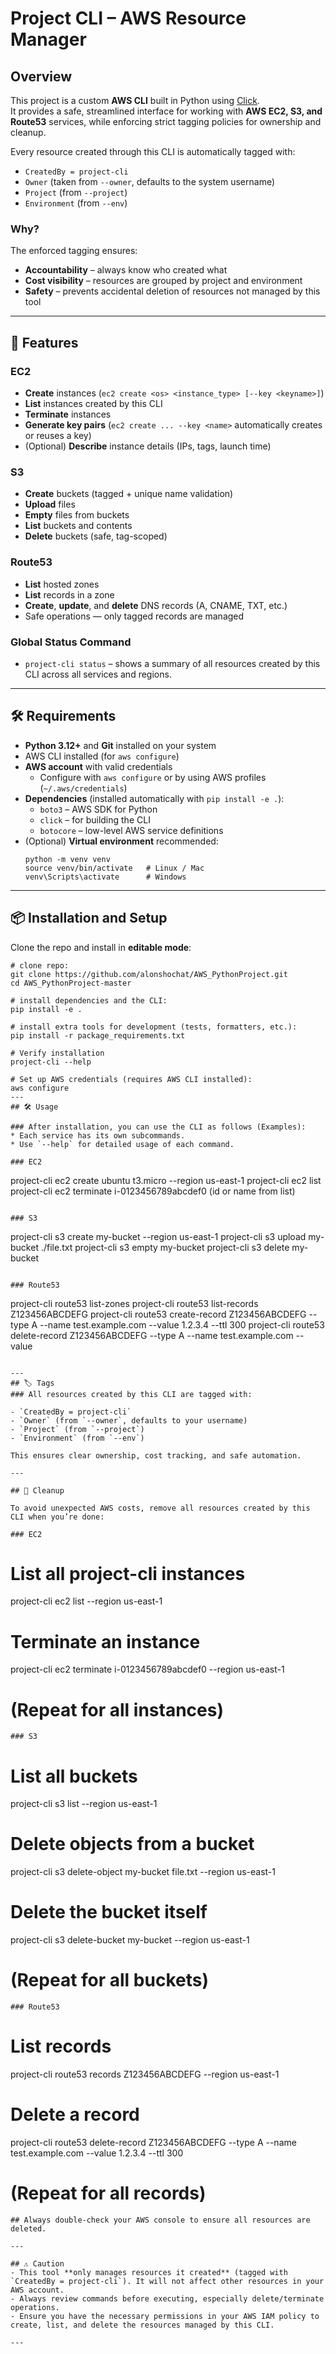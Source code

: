 # Project CLI – AWS Resource Manager

## Overview
This project is a custom **AWS CLI** built in Python using [Click](https://click.palletsprojects.com/).  
It provides a safe, streamlined interface for working with **AWS EC2, S3, and Route53** services, while enforcing strict tagging policies for ownership and cleanup.

Every resource created through this CLI is automatically tagged with:
- `CreatedBy = project-cli`
- `Owner` (taken from `--owner`, defaults to the system username)
- `Project` (from `--project`)
- `Environment` (from `--env`)

### Why?
The enforced tagging ensures:
- **Accountability** – always know who created what
- **Cost visibility** – resources are grouped by project and environment
- **Safety** – prevents accidental deletion of resources not managed by this tool

---
## 🚀 Features

### EC2
- **Create** instances (`ec2 create <os> <instance_type> [--key <keyname>]`)
- **List** instances created by this CLI
- **Terminate** instances
- **Generate key pairs** (`ec2 create ... --key <name>` automatically creates or reuses a key)
- (Optional) **Describe** instance details (IPs, tags, launch time)

### S3
- **Create** buckets (tagged + unique name validation)
- **Upload** files
- **Empty** files from buckets
- **List** buckets and contents
- **Delete** buckets (safe, tag-scoped)

### Route53
- **List** hosted zones
- **List** records in a zone
- **Create**, **update**, and **delete** DNS records (A, CNAME, TXT, etc.)
- Safe operations — only tagged records are managed

### Global Status Command
- `project-cli status` – shows a summary of all resources created by this CLI across all services and regions.

---

## 🛠️ Requirements

- **Python 3.12+** and **Git** installed on your system
- AWS CLI installed (for `aws configure`)
- **AWS account** with valid credentials
  - Configure with `aws configure` or by using AWS profiles (`~/.aws/credentials`)
- **Dependencies** (installed automatically with `pip install -e .`):
  - `boto3` – AWS SDK for Python
  - `click` – for building the CLI
  - `botocore` – low-level AWS service definitions
- (Optional) **Virtual environment** recommended:
  ```
  python -m venv venv
  source venv/bin/activate   # Linux / Mac
  venv\Scripts\activate      # Windows

---

## 📦 Installation and Setup

Clone the repo and install in **editable mode**:

```
# clone repo:
git clone https://github.com/alonshochat/AWS_PythonProject.git
cd AWS_PythonProject-master

# install dependencies and the CLI:
pip install -e .

# install extra tools for development (tests, formatters, etc.):
pip install -r package_requirements.txt

# Verify installation
project-cli --help

# Set up AWS credentials (requires AWS CLI installed):
aws configure
---
## 🛠️ Usage

### After installation, you can use the CLI as follows (Examples):
* Each service has its own subcommands.
* Use `--help` for detailed usage of each command.

### EC2
```
project-cli ec2 create ubuntu t3.micro --region us-east-1
project-cli ec2 list 
project-cli ec2 terminate i-0123456789abcdef0 (id or name from list)
```

### S3
```
project-cli s3 create my-bucket --region us-east-1
project-cli s3 upload my-bucket ./file.txt
project-cli s3 empty my-bucket 
project-cli s3 delete my-bucket
```

### Route53
```
project-cli route53 list-zones
project-cli route53 list-records Z123456ABCDEFG
project-cli route53 create-record Z123456ABCDEFG --type A --name test.example.com --value 1.2.3.4 --ttl 300
project-cli route53 delete-record Z123456ABCDEFG --type A --name test.example.com --value
```

---
## 🏷️ Tags
### All resources created by this CLI are tagged with:

- `CreatedBy = project-cli`
- `Owner` (from `--owner`, defaults to your username)
- `Project` (from `--project`)
- `Environment` (from `--env`)

This ensures clear ownership, cost tracking, and safe automation.

---

## 🧹 Cleanup

To avoid unexpected AWS costs, remove all resources created by this CLI when you’re done:

### EC2
```
# List all project-cli instances
project-cli ec2 list --region us-east-1

# Terminate an instance
project-cli ec2 terminate i-0123456789abcdef0 --region us-east-1

# (Repeat for all instances)
``` 
### S3
```
# List all buckets
project-cli s3 list --region us-east-1

# Delete objects from a bucket
project-cli s3 delete-object my-bucket file.txt --region us-east-1

# Delete the bucket itself
project-cli s3 delete-bucket my-bucket --region us-east-1

# (Repeat for all buckets)
```
### Route53
```
# List records
project-cli route53 records Z123456ABCDEFG --region us-east-1

# Delete a record
project-cli route53 delete-record Z123456ABCDEFG --type A --name test.example.com --value 1.2.3.4 --ttl 300

# (Repeat for all records)
```
## Always double-check your AWS console to ensure all resources are deleted.

---

## ⚠️ Caution
- This tool **only manages resources it created** (tagged with `CreatedBy = project-cli`). It will not affect other resources in your AWS account.
- Always review commands before executing, especially delete/terminate operations.
- Ensure you have the necessary permissions in your AWS IAM policy to create, list, and delete the resources managed by this CLI.

---
